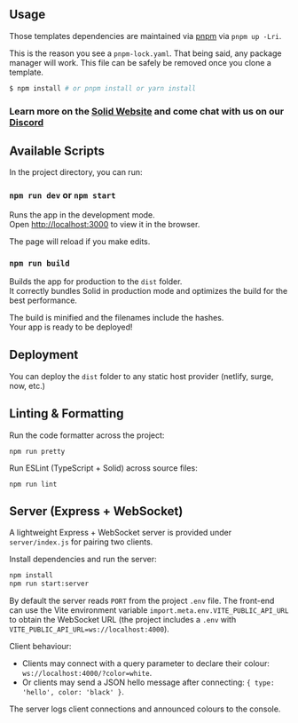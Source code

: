 ## Usage

Those templates dependencies are maintained via [pnpm](https://pnpm.io) via `pnpm up -Lri`.

This is the reason you see a `pnpm-lock.yaml`. That being said, any package manager will work. This file can be safely be removed once you clone a template.

```bash
$ npm install # or pnpm install or yarn install
```

### Learn more on the [Solid Website](https://solidjs.com) and come chat with us on our [Discord](https://discord.com/invite/solidjs)

## Available Scripts

In the project directory, you can run:

### `npm run dev` or `npm start`

Runs the app in the development mode.<br>
Open [http://localhost:3000](http://localhost:3000) to view it in the browser.

The page will reload if you make edits.<br>

### `npm run build`

Builds the app for production to the `dist` folder.<br>
It correctly bundles Solid in production mode and optimizes the build for the best performance.

The build is minified and the filenames include the hashes.<br>
Your app is ready to be deployed!

## Deployment

You can deploy the `dist` folder to any static host provider (netlify, surge, now, etc.)

## Linting & Formatting

Run the code formatter across the project:

```
npm run pretty
```

Run ESLint (TypeScript + Solid) across source files:

```
npm run lint
```

## Server (Express + WebSocket)

A lightweight Express + WebSocket server is provided under `server/index.js` for pairing two clients.

Install dependencies and run the server:

```bash
npm install
npm run start:server
```

By default the server reads `PORT` from the project `.env` file. The front-end can use the Vite environment variable `import.meta.env.VITE_PUBLIC_API_URL` to obtain the WebSocket URL (the project includes a `.env` with `VITE_PUBLIC_API_URL=ws://localhost:4000`).

Client behaviour:

- Clients may connect with a query parameter to declare their colour: `ws://localhost:4000/?color=white`.
- Or clients may send a JSON hello message after connecting: `{ type: 'hello', color: 'black' }`.

The server logs client connections and announced colours to the console.
